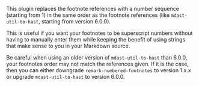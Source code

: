 This plugin replaces the footnote references with a number sequence (starting from 1) in the same order as the footnote references (like `mdast-util-to-hast`, starting from version 6.0.0).

This is useful if you want your footnotes to be superscript numbers without having to manually enter them while keeping the benefit of using strings that make sense to you in your Markdown source.

Be careful when using an older version of `mdast-util-to-hast` than 6.0.0, your footnotes order may not match the references given. If it is the case, then you can either downgrade `remark-numbered-footnotes` to version 1.x.x or upgrade `mdast-util-to-hast` to version 6.0.0.

